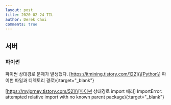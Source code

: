 ```yaml
---
layout: post
title: 2020-02-24 TIL
author: Derek Choi
comments: true
---
```


## 서버

### 파이썬

파이썬 상대경로 문제가 발생했다. 
[https://itmining.tistory.com/122](\[Python\] 파이썬 파일과 디렉토리 경로){:target="_blank"}

[https://myjorney.tistory.com/52](\[파이썬 상대경로 import 에러\] ImportError: attempted relative import with no known parent package){:target="_blank"}



